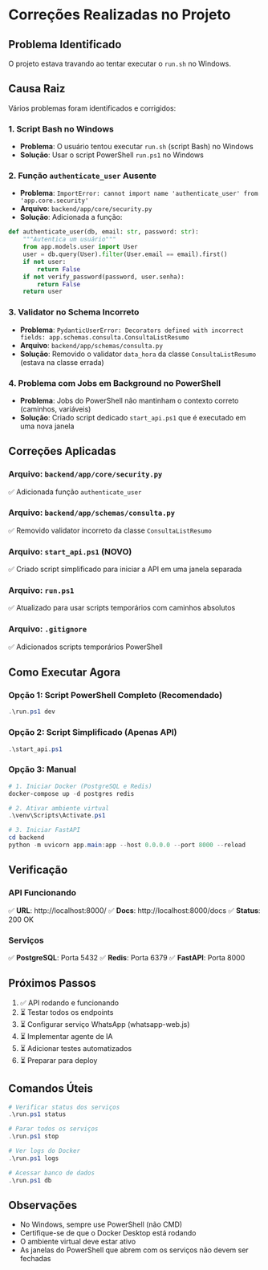 # Correções Realizadas no Projeto

## Problema Identificado
O projeto estava travando ao tentar executar o `run.sh` no Windows.

## Causa Raiz
Vários problemas foram identificados e corrigidos:

### 1. **Script Bash no Windows**
- **Problema**: O usuário tentou executar `run.sh` (script Bash) no Windows
- **Solução**: Usar o script PowerShell `run.ps1` no Windows

### 2. **Função `authenticate_user` Ausente**
- **Problema**: `ImportError: cannot import name 'authenticate_user' from 'app.core.security'`
- **Arquivo**: `backend/app/core/security.py`
- **Solução**: Adicionada a função:
```python
def authenticate_user(db, email: str, password: str):
    """Autentica um usuário"""
    from app.models.user import User
    user = db.query(User).filter(User.email == email).first()
    if not user:
        return False
    if not verify_password(password, user.senha):
        return False
    return user
```

### 3. **Validator no Schema Incorreto**
- **Problema**: `PydanticUserError: Decorators defined with incorrect fields: app.schemas.consulta.ConsultaListResumo`
- **Arquivo**: `backend/app/schemas/consulta.py`
- **Solução**: Removido o validator `data_hora` da classe `ConsultaListResumo` (estava na classe errada)

### 4. **Problema com Jobs em Background no PowerShell**
- **Problema**: Jobs do PowerShell não mantinham o contexto correto (caminhos, variáveis)
- **Solução**: Criado script dedicado `start_api.ps1` que é executado em uma nova janela

## Correções Aplicadas

### Arquivo: `backend/app/core/security.py`
✅ Adicionada função `authenticate_user`

### Arquivo: `backend/app/schemas/consulta.py`
✅ Removido validator incorreto da classe `ConsultaListResumo`

### Arquivo: `start_api.ps1` (NOVO)
✅ Criado script simplificado para iniciar a API em uma janela separada

### Arquivo: `run.ps1`
✅ Atualizado para usar scripts temporários com caminhos absolutos

### Arquivo: `.gitignore`
✅ Adicionados scripts temporários PowerShell

## Como Executar Agora

### Opção 1: Script PowerShell Completo (Recomendado)
```powershell
.\run.ps1 dev
```

### Opção 2: Script Simplificado (Apenas API)
```powershell
.\start_api.ps1
```

### Opção 3: Manual
```powershell
# 1. Iniciar Docker (PostgreSQL e Redis)
docker-compose up -d postgres redis

# 2. Ativar ambiente virtual
.\venv\Scripts\Activate.ps1

# 3. Iniciar FastAPI
cd backend
python -m uvicorn app.main:app --host 0.0.0.0 --port 8000 --reload
```

## Verificação

### API Funcionando
✅ **URL**: http://localhost:8000/
✅ **Docs**: http://localhost:8000/docs
✅ **Status**: 200 OK

### Serviços
✅ **PostgreSQL**: Porta 5432
✅ **Redis**: Porta 6379
✅ **FastAPI**: Porta 8000

## Próximos Passos

1. ✅ API rodando e funcionando
2. ⏳ Testar todos os endpoints
3. ⏳ Configurar serviço WhatsApp (whatsapp-web.js)
4. ⏳ Implementar agente de IA
5. ⏳ Adicionar testes automatizados
6. ⏳ Preparar para deploy

## Comandos Úteis

```powershell
# Verificar status dos serviços
.\run.ps1 status

# Parar todos os serviços
.\run.ps1 stop

# Ver logs do Docker
.\run.ps1 logs

# Acessar banco de dados
.\run.ps1 db
```

## Observações

- No Windows, sempre use PowerShell (não CMD)
- Certifique-se de que o Docker Desktop está rodando
- O ambiente virtual deve estar ativo
- As janelas do PowerShell que abrem com os serviços não devem ser fechadas

